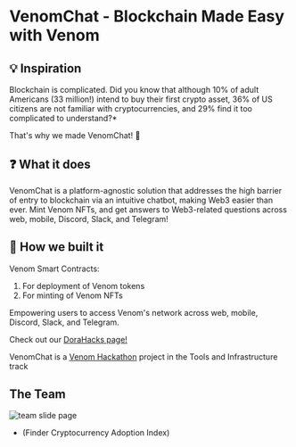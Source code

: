 # VenomChat - Blockchain Made Easy with Venom

## 💡 Inspiration 

Blockchain is complicated. Did you know that although 10% of adult Americans (33 million!) intend to buy their first crypto asset, 36% of US citizens are not familiar with cryptocurrencies, and 29% find it too complicated to understand?*

That's why we made VenomChat! 🤖

## ❓ What it does

VenomChat is a platform-agnostic solution that addresses the high barrier of entry to blockchain via an intuitive chatbot, making Web3 easier than ever. Mint Venom NFTs, and get answers to Web3-related questions across web, mobile, Discord, Slack, and Telegram! 

## 🚧 How we built it 

Venom Smart Contracts: 
1. For deployment of Venom tokens
2. For minting of Venom NFTs

Empowering users to access Venom's network across web, mobile, Discord, Slack, and Telegram.

Check out our [DoraHacks page!](https://dorahacks.io/buidl/6382)

VenomChat is a [Venom Hackathon](https://hackathon.venom.network/) project in the Tools and Infrastructure track

## The Team

![team slide page](https://cdn.discordapp.com/attachments/1109194682401038406/1117181311124258976/team.png)

* (Finder Cryptocurrency Adoption Index)

